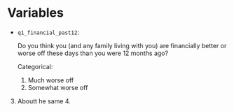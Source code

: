 

# Variables

-   `q1_financial_past12`:

    Do you think you (and any family living with you) are 
    financially better or worse off these days than  you  were 12  months ago?
    
    Categorical:
    
    1.  Much worse off
    2.  Somewhat worse off
  3. Aboutt he same
      4. 

    
